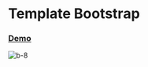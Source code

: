 # Template Bootstrap
### [Demo](https://belaekaputri.github.io/b-8.github.io/)  
![b-8](https://user-images.githubusercontent.com/50755376/161377869-c0d7f15d-c3d9-4b4e-9e94-f33f91b0439b.png)

